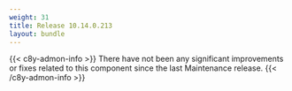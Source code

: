 ```yaml
---
weight: 31
title: Release 10.14.0.213
layout: bundle
---
```


<!--14.0.0.205 - 14.0.0.213-->

{{< c8y-admon-info >}}
There have not been any significant improvements or fixes related to this component since the last Maintenance release.
{{< /c8y-admon-info >}}
